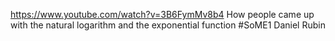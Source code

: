 
https://www.youtube.com/watch?v=3B6FymMv8b4
How people came up with the natural logarithm and the exponential function #SoME1
Daniel Rubin


